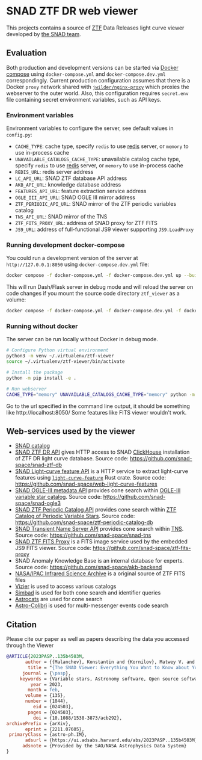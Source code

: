 # SNAD ZTF DR web viewer

This projects contains a source of [ZTF](http://ztf.caltech.edu) Data Releases light curve viewer developed by [the SNAD team](http://snad.space).

## Evaluation

 Both production and development versions can be started via [Docker compose](https://docs.docker.com/compose/) using `docker-compose.yml` and `docker-compose.dev.yml` correspondingly.
 Current production configuration assumes that there is a Docker `proxy` network shared with [`jwilder/nginx-proxy`](https://github.com/nginx-proxy/nginx-proxy) which proxies the webserver to the outer world.
 Also, this configuration requires `secret.env` file containing secret environment variables, such as API keys.

### Environment variables

Environment variables to configure the server, see default values in `config.py`:
- `CACHE_TYPE`: cache type, specify `redis` to use [redis](https://redis.io) server, or `memory` to use in-process cache
- `UNAVAILABLE_CATALOGS_CACHE_TYPE`: unavailable catalog cache type, specify `redis` to use [redis](https://redis.io) server, or `memory` to use in-process cache
- `REDIS_URL`: redis server address
- `LC_API_URL`: SNAD ZTF database API address
- `AKB_API_URL`: knowledge database address
- `FEATURES_API_URL`: feature extraction service address
- `OGLE_III_API_URL`: SNAD OGLE III mirror address
- `ZTF_PERIODIC_API_URL`: SNAD mirror of the ZTF periodic variables catalog
- `TNS_API_URL`: SNAD mirror of the TNS
- `ZTF_FITS_PROXY_URL`: address of SNAD proxy for ZTF FITS
- `JS9_URL`: address of full-functional JS9 viewer supporting `JS9.LoadProxy`

### Running development docker-compose

You could run a development version of the server at `http://127.0.0.1:8050` using `docker-compose.dev.yml` file:

```sh
docker compose -f docker-compose.yml -f docker-compose.dev.yml up --build
```

This will run Dash/Flask server in debug mode and will reload the server on code changes if you mount the source code directory `ztf_viewer` as a volume:

```sh
docker compose -f docker-compose.yml -f docker-compose.dev.yml -f docker-compose.dev.local.yml up --build
```

### Running without docker

The server can be run locally without Docker in debug mode.

```sh
# Configure Python virtual environment
python3 -m venv ~/.virtualenv/ztf-viewer
source ~/.virtualenv/ztf-viewer/bin/activate

# Install the package
python -m pip install -e .

# Run webserver
CACHE_TYPE="memory" UNAVAILABLE_CATALOGS_CACHE_TYPE="memory" python -m ztf_viewer
```

Go to the url specified in the command line output, it should be something like http://localhost:8050/
Some features like FITS viewer wouldn't work.

## Web-services used by the viewer

- [SNAD catalog](https://snad.space/catalog)
- [SNAD ZTF DR API](http://db.ztf.snad.space) gives HTTP access to SNAD [ClickHouse](//cliclhouse.tech) installation of ZTF DR light curve database. Source code: https://github.com/snad-space/snad-ztf-db
- [SNAD Light-curve feature API](http://features.lc.snad.space/help) is a HTTP service to extract light-curve features using [`light-curve-feature`](//crates.io/crates/light-curve-feature) Rust crate. Source code: https://github.com/snad-space/web-light-curve-features
- [SNAD OGLE-III metadata API](http://ogle3.snad.space/) provides cone search within [OGLE-III variable star catalog](http://ogledb.astrouw.edu.pl/~ogle/CVS/). Source code: https://github.com/snad-space/snad-ogle3
- [SNAD ZTF Periodic Catalog API](http://periodic.ztf.snad.space) provides cone search within [ZTF Catalog of Periodic Variable Stars](http://variables.cn:88/ztf/). Source code: https://github.com/snad-space/ztf-periodic-catalog-db
- [SNAD Transient Name Server API](http://tns.snad.space) provides cone search within [TNS](https://www.wis-tns.org). Source code: https://github.com/snad-space/snad-tns
- [SNAD ZTF FITS Proxy](http://fits.ztf.snad.space/products/) is a FITS image service used by the embedded JS9 FITS viewer. Source code: https://github.com/snad-space/ztf-fits-proxy
- SNAD Anomaly Knowledge Base is an internal database for experts. Source code: https://github.com/snad-space/akb-backend
- [NASA/IPAC Infrared Science Archive](https://irsa.ipac.caltech.edu/frontpage/) is a original source of ZTF FITS files
- [Vizier](https://vizier.u-strasbg.fr) is used to access various catalogs
- [Simbad](http://simbad.u-strasbg.fr) is used for both cone search and identifier queries
- [Astrocats](https://astrocats.space) are used for cone search
- [Astro-Colibri](https://astro-colibri.science) is used for multi-messenger events code search


## Citation

Please cite our paper as well as papers describing the data you accessed through the Viewer

```bibtex
@ARTICLE{2023PASP..135b4503M,
       author = {{Malanchev}, Konstantin and {Kornilov}, Matwey V. and {Pruzhinskaya}, Maria V. and {Ishida}, Emille E.~O. and {Aleo}, Patrick D. and {Korolev}, Vladimir S. and {Lavrukhina}, Anastasia and {Russeil}, Etienne and {Sreejith}, Sreevarsha and {Volnova}, Alina A. and {Voloshina}, Anastasiya and {Krone-Martins}, Alberto},
        title = "{The SNAD Viewer: Everything You Want to Know about Your Favorite ZTF Object}",
      journal = {\pasp},
     keywords = {Variable stars, Astronomy software, Open source software, Publicly available software, Astronomy web services, 1761, 1855, 1866, 1864, 1856, Astrophysics - Instrumentation and Methods for Astrophysics},
         year = 2023,
        month = feb,
       volume = {135},
       number = {1044},
          eid = {024503},
        pages = {024503},
          doi = {10.1088/1538-3873/acb292},
archivePrefix = {arXiv},
       eprint = {2211.07605},
 primaryClass = {astro-ph.IM},
       adsurl = {https://ui.adsabs.harvard.edu/abs/2023PASP..135b4503M},
      adsnote = {Provided by the SAO/NASA Astrophysics Data System}
}
```
